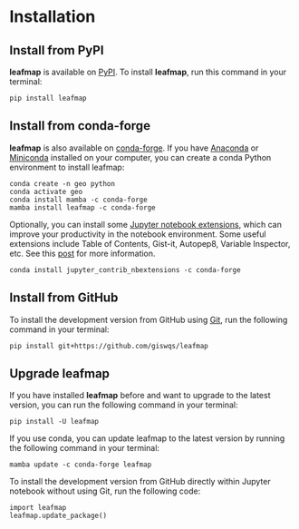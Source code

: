 # Installation

## Install from PyPI

**leafmap** is available on [PyPI](https://pypi.org/project/leafmap/). To install **leafmap**, run this command in your terminal:

    pip install leafmap

## Install from conda-forge

**leafmap** is also available on [conda-forge](https://anaconda.org/conda-forge/leafmap). If you have
[Anaconda](https://www.anaconda.com/distribution/#download-section) or [Miniconda](https://docs.conda.io/en/latest/miniconda.html) installed on your computer, you can create a conda Python environment to install leafmap:

    conda create -n geo python
    conda activate geo
    conda install mamba -c conda-forge
    mamba install leafmap -c conda-forge

Optionally, you can install some [Jupyter notebook extensions](https://github.com/ipython-contrib/jupyter_contrib_nbextensions), which can improve your productivity in the notebook environment. Some useful extensions include Table of Contents, Gist-it, Autopep8, Variable Inspector, etc. See this [post](https://towardsdatascience.com/jupyter-notebook-extensions-517fa69d2231) for more information.

    conda install jupyter_contrib_nbextensions -c conda-forge

## Install from GitHub

To install the development version from GitHub using [Git](https://git-scm.com/), run the following command in your terminal:

    pip install git+https://github.com/giswqs/leafmap

## Upgrade leafmap

If you have installed **leafmap** before and want to upgrade to the latest version, you can run the following command in your terminal:

    pip install -U leafmap

If you use conda, you can update leafmap to the latest version by running the following command in your terminal:

    mamba update -c conda-forge leafmap

To install the development version from GitHub directly within Jupyter notebook without using Git, run the following code:

    import leafmap
    leafmap.update_package()
